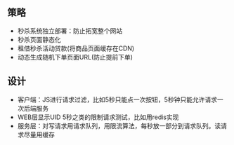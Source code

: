 ## 策略
- 秒杀系统独立部署：防止拓宽整个网站
- 秒杀页面静态化
- 租借秒杀活动贷款(将商品页面缓存在CDN)
- 动态生成随机下单页面URL(防止提前下单)

## 设计
- 客户端：JS进行请求过滤，比如5秒只能点一次按钮，5秒钟只能允许请求一次后端服务
- WEB层显示UID 5秒之类的限制请求测试，比如用redis实现
- 服务层：对写请求用请求队列，用限流算法，每秒放一部分到请求队列。读请求尽量用缓存
